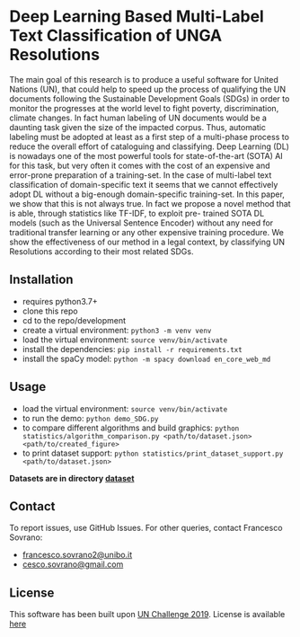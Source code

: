 Deep Learning Based Multi-Label Text Classification of UNGA Resolutions
==========

The main goal of this research is to produce a useful software for United Nations (UN), that could help to speed up the process of qualifying the UN documents following the Sustainable Development Goals (SDGs) in order to monitor the progresses at the world level to fight poverty, discrimination, climate changes. In fact human labeling of UN documents would be a daunting task given the size of the impacted corpus. Thus, automatic labeling must be adopted at least as a first step of a multi-phase process to reduce the overall effort of cataloguing and classifying. Deep Learning (DL) is nowadays one of the most powerful tools for state-of-the-art (SOTA) AI for this task, but very often it comes with the cost of an expensive and error-prone preparation of a training-set. In the case of multi-label text classification of domain-specific text it seems that we cannot effectively adopt DL without a big-enough domain-specific training-set. In this paper, we show that this is not always true. In fact we propose a novel method that is able, through statistics like TF-IDF, to exploit pre- trained SOTA DL models (such as the Universal Sentence Encoder) without any need for traditional transfer learning or any other expensive training procedure. We show the effectiveness of our method in a legal context, by classifying UN Resolutions according to their most related SDGs. 

## Installation

* requires python3.7+
* clone this repo
* cd to the repo/development
* create a virtual environment: `python3 -m venv venv`
* load the virtual environment: `source venv/bin/activate`
* install the dependencies: `pip install -r requirements.txt`
* install the spaCy model: `python -m spacy download en_core_web_md`

## Usage

* load the virtual environment: `source venv/bin/activate`
* to run the demo: `python demo_SDG.py`
* to compare different algorithms and build graphics: `python statistics/algorithm_comparison.py <path/to/dataset.json> <path/to/created_figure>`
* to print dataset support: `python statistics/print_dataset_support.py <path/to/dataset.json>`

**Datasets are in directory [dataset](dataset)**

## Contact

To report issues, use GitHub Issues. 
For other queries, contact Francesco Sovrano: 
* <francesco.sovrano2@unibo.it>
* <cesco.sovrano@gmail.com>

## License

This software has been built upon [UN Challenge 2019](https://gitlab.com/CIRSFID/un-challange-2019).
License is available [here](LICENSE)